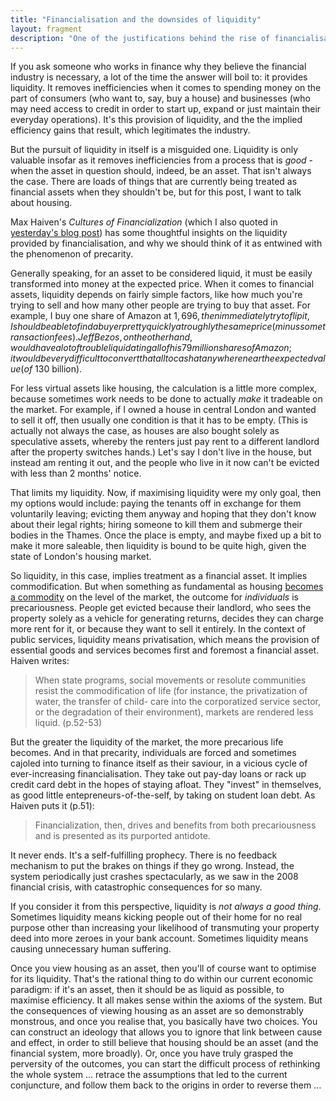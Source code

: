 ```yaml
---
title: "Financialisation and the downsides of liquidity"
layout: fragment
description: "One of the justifications behind the rise of financialisation is that it provides liquidity. But liquidity isn't always a good thing."
---
```


If you ask someone who works in finance why they believe the financial industry is necessary, a lot of the time the answer will boil to: it provides liquidity. It removes inefficiencies when it comes to spending money on the part of consumers (who want to, say, buy a house) and businesses (who may need access to credit in order to start up, expand or just maintain their everyday operations). It's this provision of liquidity, and the the implied efficiency gains that result, which legitimates the industry.

But the pursuit of liquidity in itself is a misguided one. Liquidity is only valuable insofar as it removes inefficiencies from a process that is _good_ - when the asset in question should, indeed, be an asset. That isn't always the case. There are loads of things that are currently being treated as financial assets when they shouldn't be, but for this post, I want to talk about housing.

Max Haiven's _Cultures of Financialization_ (which I also quoted in [yesterday's blog post](/posts/fragments-19)) has some thoughtful insights on the liquidity provided by financialisation, and why we should think of it as entwined with the phenomenon of precarity.

Generally speaking, for an asset to be considered liquid, it must be easily transformed into money at the expected price. When it comes to financial assets, liquidity depends on fairly simple factors, like how much you're trying to sell and how many other people are trying to buy that asset. For example, I buy one share of Amazon at $1,696, then immediately try to flip it, I should be able to find a buyer pretty quickly at roughly the same price (minus some transaction fees). Jeff Bezos, on the other hand, would have a lot of trouble liquidating all of his 79 million shares of Amazon; it would be very difficult to convert that all to cash at anywhere near the expected value (of ~$130 billion).

For less virtual assets like housing, the calculation is a little more complex, because sometimes work needs to be done to actually _make_ it tradeable on the market. For example, if I owned a house in central London and wanted to sell it off, then usually one condition is that it has to be empty. (This is actually not always the case, as houses are also bought solely as speculative assets, whereby the renters just pay rent to a different landlord after the property switches hands.) Let's say I don't live in the house, but instead am renting it out, and the people who live in it now can't be evicted with less than 2 months' notice.

That limits my liquidity. Now, if maximising liquidity were my only goal, then my options would include: paying the tenants off in exchange for them voluntarily leaving; evicting them anyway and hoping that they don't know about their legal rights; hiring someone to kill them and submerge their bodies in the Thames. Once the place is empty, and maybe fixed up a bit to make it more saleable, then liquidity is bound to be quite high, given the state of London's housing market.

So liquidity, in this case, implies treatment as a financial asset. It implies commodification. But when something as fundamental as housing [becomes a commodity](https://newsocialist.org.uk/labours-new-economics-conference-part-three-housing-session/) on the level of the market, the outcome for _individuals_ is precariousness. People get evicted because their landlord, who sees the property solely as a vehicle for generating returns, decides they can charge more rent for it, or because they want to sell it entirely. In the context of public services, liquidity means privatisation, which means the provision of essential goods and services becomes first and foremost a financial asset. Haiven writes:

> When state programs, social movements or resolute communities resist the commodification of life (for instance, the privatization of water, the transfer of child-
care into the corporatized service sector, or the degradation of their environment), markets are rendered less liquid. (p.52-53)

But the greater the liquidity of the market, the more precarious life becomes. And in that precarity, individuals are forced and sometimes cajoled into turning to finance itself as their saviour, in a vicious cycle of ever-increasing financialisation. They take out pay-day loans or rack up credit card debt in the hopes of staying afloat. They "invest" in themselves, as good little entepreneurs-of-the-self, by taking on student loan debt. As Haiven puts it (p.51):

> Financialization, then, drives and benefits from both precariousness and is presented as its purported antidote.

It never ends. It's a self-fulfilling prophecy. There is no feedback mechanism to put the brakes on things if they go wrong. Instead, the system periodically just crashes spectacularly, as we saw in the 2008 financial crisis, with catastrophic consequences for so many.

If you consider it from this perspective, liquidity is _not always a good thing_. Sometimes liquidity means kicking people out of their home for no real purpose other than increasing your likelihood of transmuting your property deed into more zeroes in your bank account. Sometimes liquidity means causing unnecessary human suffering.

Once you view housing as an asset, then you'll of course want to optimise for its liquidity. That's the rational thing to do within our current economic paradigm: if it's an asset, then it should be as liquid as possible, to maximise efficiency. It all makes sense within the axioms of the system. But the consequences of viewing housing as an asset are so demonstrably monstrous, and once you realise that, you basically have two choices. You can construct an ideology that allows you to ignore that link between cause and effect, in order to still believe that housing should be an asset (and the financial system, more broadly). Or, once you have truly grasped the perversity of the outcomes, you can start the difficult process of rethinking the whole system ... retrace the assumptions that led to the current conjuncture, and follow them back to the origins in order to reverse them ...
